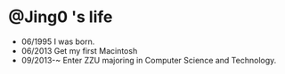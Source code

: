 @Jing0 's life
===============

- 06/1995 I was born.
- 06/2013 Get my first Macintosh
- 09/2013-~ Enter ZZU majoring in Computer Science and Technology.
